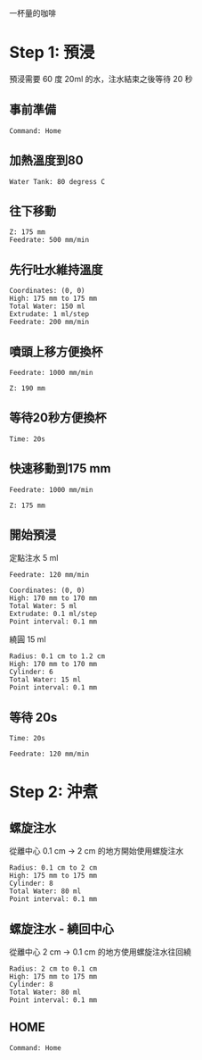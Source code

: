 
一杯量的咖啡

# Step 1: 預浸

預浸需要 60 度 20ml 的水，注水結束之後等待 20 秒

## 事前準備 

``` operations
Command: Home
```

## 加熱溫度到80

``` heat
Water Tank: 80 degress C
```

## 往下移動

``` move
Z: 175 mm
Feedrate: 500 mm/min
```

## 先行吐水維持溫度

``` fixed_point
Coordinates: (0, 0)
High: 175 mm to 175 mm
Total Water: 150 ml
Extrudate: 1 ml/step
Feedrate: 200 mm/min
```

## 噴頭上移方便換杯

``` move
Feedrate: 1000 mm/min
```
``` move
Z: 190 mm
```

## 等待20秒方便換杯

``` wait
Time: 20s
```

## 快速移動到175 mm

``` move
Feedrate: 1000 mm/min
```

``` move
Z: 175 mm
```

## 開始預浸

定點注水 5 ml

``` move
Feedrate: 120 mm/min
```

``` fixed_point
Coordinates: (0, 0)
High: 170 mm to 170 mm
Total Water: 5 ml
Extrudate: 0.1 ml/step
Point interval: 0.1 mm
```

繞圓 15 ml

``` spiral_total_water
Radius: 0.1 cm to 1.2 cm
High: 170 mm to 170 mm
Cylinder: 6
Total Water: 15 ml
Point interval: 0.1 mm
```

## 等待 20s

``` wait
Time: 20s
```

``` move
Feedrate: 120 mm/min
```

# Step 2: 沖煮

## 螺旋注水

從離中心 0.1 cm -> 2 cm 的地方開始使用螺旋注水

``` spiral_total_water
Radius: 0.1 cm to 2 cm
High: 175 mm to 175 mm
Cylinder: 8
Total Water: 80 ml
Point interval: 0.1 mm
```

## 螺旋注水 - 繞回中心

從離中心 2 cm -> 0.1 cm 的地方使用螺旋注水往回繞

``` spiral_total_water
Radius: 2 cm to 0.1 cm
High: 175 mm to 175 mm
Cylinder: 8
Total Water: 80 ml
Point interval: 0.1 mm
```

## HOME

``` operations
Command: Home
```
